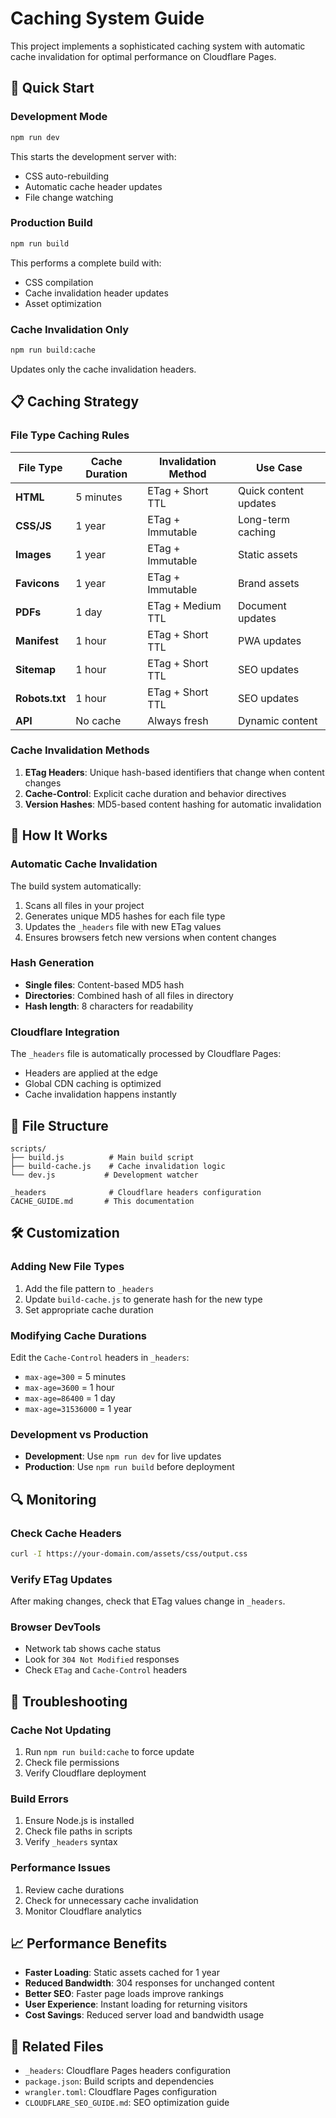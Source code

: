 # Caching System Guide

This project implements a sophisticated caching system with automatic cache invalidation for optimal performance on Cloudflare Pages.

## 🚀 Quick Start

### Development Mode
```bash
npm run dev
```
This starts the development server with:
- CSS auto-rebuilding
- Automatic cache header updates
- File change watching

### Production Build
```bash
npm run build
```
This performs a complete build with:
- CSS compilation
- Cache invalidation header updates
- Asset optimization

### Cache Invalidation Only
```bash
npm run build:cache
```
Updates only the cache invalidation headers.

## 📋 Caching Strategy

### File Type Caching Rules

| File Type | Cache Duration | Invalidation Method | Use Case |
|-----------|----------------|-------------------|----------|
| **HTML** | 5 minutes | ETag + Short TTL | Quick content updates |
| **CSS/JS** | 1 year | ETag + Immutable | Long-term caching |
| **Images** | 1 year | ETag + Immutable | Static assets |
| **Favicons** | 1 year | ETag + Immutable | Brand assets |
| **PDFs** | 1 day | ETag + Medium TTL | Document updates |
| **Manifest** | 1 hour | ETag + Short TTL | PWA updates |
| **Sitemap** | 1 hour | ETag + Short TTL | SEO updates |
| **Robots.txt** | 1 hour | ETag + Short TTL | SEO updates |
| **API** | No cache | Always fresh | Dynamic content |

### Cache Invalidation Methods

1. **ETag Headers**: Unique hash-based identifiers that change when content changes
2. **Cache-Control**: Explicit cache duration and behavior directives
3. **Version Hashes**: MD5-based content hashing for automatic invalidation

## 🔧 How It Works

### Automatic Cache Invalidation
The build system automatically:
1. Scans all files in your project
2. Generates unique MD5 hashes for each file type
3. Updates the `_headers` file with new ETag values
4. Ensures browsers fetch new versions when content changes

### Hash Generation
- **Single files**: Content-based MD5 hash
- **Directories**: Combined hash of all files in directory
- **Hash length**: 8 characters for readability

### Cloudflare Integration
The `_headers` file is automatically processed by Cloudflare Pages:
- Headers are applied at the edge
- Global CDN caching is optimized
- Cache invalidation happens instantly

## 📁 File Structure

```
scripts/
├── build.js          # Main build script
├── build-cache.js    # Cache invalidation logic
└── dev.js           # Development watcher

_headers              # Cloudflare headers configuration
CACHE_GUIDE.md       # This documentation
```

## 🛠️ Customization

### Adding New File Types
1. Add the file pattern to `_headers`
2. Update `build-cache.js` to generate hash for the new type
3. Set appropriate cache duration

### Modifying Cache Durations
Edit the `Cache-Control` headers in `_headers`:
- `max-age=300` = 5 minutes
- `max-age=3600` = 1 hour
- `max-age=86400` = 1 day
- `max-age=31536000` = 1 year

### Development vs Production
- **Development**: Use `npm run dev` for live updates
- **Production**: Use `npm run build` before deployment

## 🔍 Monitoring

### Check Cache Headers
```bash
curl -I https://your-domain.com/assets/css/output.css
```

### Verify ETag Updates
After making changes, check that ETag values change in `_headers`.

### Browser DevTools
- Network tab shows cache status
- Look for `304 Not Modified` responses
- Check `ETag` and `Cache-Control` headers

## 🚨 Troubleshooting

### Cache Not Updating
1. Run `npm run build:cache` to force update
2. Check file permissions
3. Verify Cloudflare deployment

### Build Errors
1. Ensure Node.js is installed
2. Check file paths in scripts
3. Verify `_headers` syntax

### Performance Issues
1. Review cache durations
2. Check for unnecessary cache invalidation
3. Monitor Cloudflare analytics

## 📈 Performance Benefits

- **Faster Loading**: Static assets cached for 1 year
- **Reduced Bandwidth**: 304 responses for unchanged content
- **Better SEO**: Faster page loads improve rankings
- **User Experience**: Instant loading for returning visitors
- **Cost Savings**: Reduced server load and bandwidth usage

## 🔗 Related Files

- `_headers`: Cloudflare Pages headers configuration
- `package.json`: Build scripts and dependencies
- `wrangler.toml`: Cloudflare Pages configuration
- `CLOUDFLARE_SEO_GUIDE.md`: SEO optimization guide 